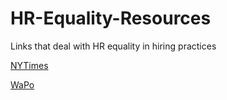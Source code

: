 # HR-Equality-Resources
Links that deal with HR equality in hiring practices

[NYTimes](https://www.nytimes.com/)

[WaPo](https://www.washingtonpost.com/regional/)
